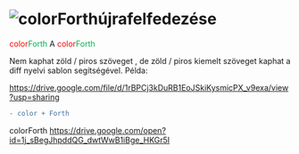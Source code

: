 # ![colorForth](https://vectr.com/zgroska/b2XSTwfOpO.svg?width=314&height=35&select=b2XSTwfOpOpage0)újrafelfedezése

<a style="color: red">color</a><a style="color: #00b050">Forth</a>
A <a style="color: red">color</a><a style="color: #00b050">Forth</a> 



Nem kaphat zöld / piros szöveget , de zöld / piros kiemelt szöveget kaphat a diff nyelvi sablon segítségével. Példa:

https://drive.google.com/file/d/1rBPCj3kDuRB1EoJSkiKysmicPX_v9exa/view?usp=sharing

```diff
- color + Forth

```
colorForth
https://drive.google.com/open?id=1j_sBegJhpddQG_dwtWwB1iBge_HKGr5I
